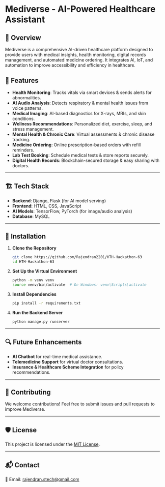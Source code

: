 # Mediverse - AI-Powered Healthcare Assistant  

## 📌 Overview  
Mediverse is a comprehensive AI-driven healthcare platform designed to provide users with medical insights, health monitoring, digital records management, and automated medicine ordering. It integrates AI, IoT, and automation to improve accessibility and efficiency in healthcare.  

## 🚀 Features  

- **Health Monitoring**: Tracks vitals via smart devices & sends alerts for abnormalities.  
- **AI Audio Analysis**: Detects respiratory & mental health issues from voice patterns.  
- **Medical Imaging**: AI-based diagnostics for X-rays, MRIs, and skin conditions.  
- **Wellness Recommendations**: Personalized diet, exercise, sleep, and stress management.  
- **Mental Health & Chronic Care**: Virtual assessments & chronic disease tracking.  
- **Medicine Ordering**: Online prescription-based orders with refill reminders.  
- **Lab Test Booking**: Schedule medical tests & store reports securely.  
- **Digital Health Records**: Blockchain-secured storage & easy sharing with doctors.  


---

## 🏗️ Tech Stack  
- **Backend**: Django, Flask (for AI model serving)  
- **Frontend**: HTML, CSS, JavaScript
- **AI Models**: TensorFlow, PyTorch (for image/audio analysis)  
- **Database**: MySQL 

---

## 🔧 Installation  

1. **Clone the Repository**  
   ```bash
   git clone https://github.com/Rajendran2201/HTH-Hackathon-63 
   cd HTH-Hackathon-63 
   ```  

2. **Set Up the Virtual Environment**  
   ```bash
   python -m venv venv  
   source venv/bin/activate  # On Windows: venv\Scripts\activate
   ```  

3. **Install Dependencies**  
   ```bash
   pip install -r requirements.txt  
   ```  

4. **Run the Backend Server**  
   ```bash
   python manage.py runserver  
   ```  

---

## 🔍 Future Enhancements  
- **AI Chatbot** for real-time medical assistance.  
- **Telemedicine Support** for virtual doctor consultations.  
- **Insurance & Healthcare Scheme Integration** for policy recommendations.  

---

## 🤝 Contributing  
We welcome contributions! Feel free to submit issues and pull requests to improve Mediverse.  

---

## 🛡️ License  
This project is licensed under the [MIT License](#License).  

---

## 📬 Contact  
📧 Email: rajendran.stech@gmail.com 
